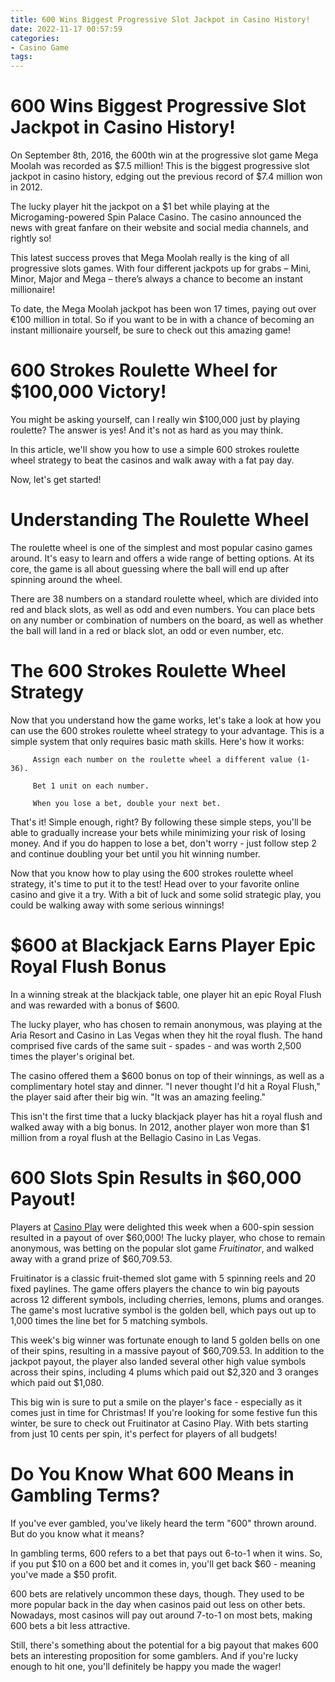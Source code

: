 ```yaml
---
title: 600 Wins Biggest Progressive Slot Jackpot in Casino History!
date: 2022-11-17 00:57:59
categories:
- Casino Game
tags:
---
```



#  600 Wins Biggest Progressive Slot Jackpot in Casino History!

On September 8th, 2016, the 600th win at the progressive slot game Mega Moolah was recorded as $7.5 million! This is the biggest progressive slot jackpot in casino history, edging out the previous record of $7.4 million won in 2012.

The lucky player hit the jackpot on a $1 bet while playing at the Microgaming-powered Spin Palace Casino. The casino announced the news with great fanfare on their website and social media channels, and rightly so!

This latest success proves that Mega Moolah really is the king of all progressive slots games. With four different jackpots up for grabs – Mini, Minor, Major and Mega – there’s always a chance to become an instant millionaire!

To date, the Mega Moolah jackpot has been won 17 times, paying out over €100 million in total. So if you want to be in with a chance of becoming an instant millionaire yourself, be sure to check out this amazing game!

#  600 Strokes Roulette Wheel for $100,000 Victory!

You might be asking yourself, can I really win $100,000 just by playing roulette? The answer is yes! And it's not as hard as you may think.

In this article, we'll show you how to use a simple 600 strokes roulette wheel strategy to beat the casinos and walk away with a fat pay day.

Now, let's get started!

# Understanding The Roulette Wheel

The roulette wheel is one of the simplest and most popular casino games around. It's easy to learn and offers a wide range of betting options. At its core, the game is all about guessing where the ball will end up after spinning around the wheel.

There are 38 numbers on a standard roulette wheel, which are divided into red and black slots, as well as odd and even numbers. You can place bets on any number or combination of numbers on the board, as well as whether the ball will land in a red or black slot, an odd or even number, etc.

# The 600 Strokes Roulette Wheel Strategy

Now that you understand how the game works, let's take a look at how you can use the 600 strokes roulette wheel strategy to your advantage. This is a simple system that only requires basic math skills. Here's how it works:


	 	 Assign each number on the roulette wheel a different value (1-36).

	 	 Bet 1 unit on each number.

	 	 When you lose a bet, double your next bet.



 That's it! Simple enough, right? By following these simple steps, you'll be able to gradually increase your bets while minimizing your risk of losing money. And if you do happen to lose a bet, don't worry - just follow step 2 and continue doubling your bet until you hit winning number.

Now that you know how to play using the 600 strokes roulette wheel strategy, it's time to put it to the test! Head over to your favorite online casino and give it a try. With a bit of luck and some solid strategic play, you could be walking away with some serious winnings!

#  $600 at Blackjack Earns Player Epic Royal Flush Bonus

In a winning streak at the blackjack table, one player hit an epic Royal Flush and was rewarded with a bonus of $600.

The lucky player, who has chosen to remain anonymous, was playing at the Aria Resort and Casino in Las Vegas when they hit the royal flush. The hand comprised five cards of the same suit - spades - and was worth 2,500 times the player's original bet.

The casino offered them a $600 bonus on top of their winnings, as well as a complimentary hotel stay and dinner. "I never thought I'd hit a Royal Flush," the player said after their big win. "It was an amazing feeling."

This isn't the first time that a lucky blackjack player has hit a royal flush and walked away with a big bonus. In 2012, another player won more than $1 million from a royal flush at the Bellagio Casino in Las Vegas.

#  600 Slots Spin Results in $60,000 Payout!

Players at <a href="https://casinoplay.media/">Casino Play</a> were delighted this week when a 600-spin session resulted in a payout of over $60,000! The lucky player, who chose to remain anonymous, was betting on the popular slot game <em>Fruitinator</em>, and walked away with a grand prize of $60,709.53.

Fruitinator is a classic fruit-themed slot game with 5 spinning reels and 20 fixed paylines. The game offers players the chance to win big payouts across 12 different symbols, including cherries, lemons, plums and oranges. The game's most lucrative symbol is the golden bell, which pays out up to 1,000 times the line bet for 5 matching symbols.

This week's big winner was fortunate enough to land 5 golden bells on one of their spins, resulting in a massive payout of $60,709.53. In addition to the jackpot payout, the player also landed several other high value symbols across their spins, including 4 plums which paid out $2,320 and 3 oranges which paid out $1,080.

This big win is sure to put a smile on the player's face - especially as it comes just in time for Christmas! If you're looking for some festive fun this winter, be sure to check out Fruitinator at Casino Play. With bets starting from just 10 cents per spin, it's perfect for players of all budgets!

#  Do You Know What 600 Means in Gambling Terms?

If you've ever gambled, you've likely heard the term "600" thrown around. But do you know what it means?

In gambling terms, 600 refers to a bet that pays out 6-to-1 when it wins. So, if you put $10 on a 600 bet and it comes in, you'll get back $60 - meaning you've made a $50 profit.

600 bets are relatively uncommon these days, though. They used to be more popular back in the day when casinos paid out less on other bets. Nowadays, most casinos will pay out around 7-to-1 on most bets, making 600 bets a bit less attractive.

Still, there's something about the potential for a big payout that makes 600 bets an interesting proposition for some gamblers. And if you're lucky enough to hit one, you'll definitely be happy you made the wager!